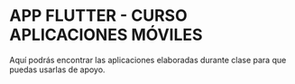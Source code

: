 # APP FLUTTER - CURSO APLICACIONES MÓVILES 

Aquí podrás encontrar las aplicaciones elaboradas durante clase para que puedas usarlas de apoyo.
